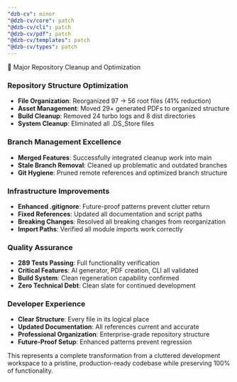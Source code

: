 ```yaml
---
"dzb-cv": minor
"@dzb-cv/core": patch
"@dzb-cv/cli": patch
"@dzb-cv/pdf": patch
"@dzb-cv/templates": patch
"@dzb-cv/types": patch
---
```


🎉 Major Repository Cleanup and Optimization

### Repository Structure Optimization
- **File Organization**: Reorganized 97 → 56 root files (41% reduction)
- **Asset Management**: Moved 29+ generated PDFs to organized structure
- **Build Cleanup**: Removed 24 turbo logs and 8 dist directories
- **System Cleanup**: Eliminated all .DS_Store files

### Branch Management Excellence
- **Merged Features**: Successfully integrated cleanup work into main
- **Stale Branch Removal**: Cleaned up problematic and outdated branches
- **Git Hygiene**: Pruned remote references and optimized branch structure

### Infrastructure Improvements
- **Enhanced .gitignore**: Future-proof patterns prevent clutter return
- **Fixed References**: Updated all documentation and script paths
- **Breaking Changes**: Resolved all breaking changes from reorganization
- **Import Paths**: Verified all module imports work correctly

### Quality Assurance
- **289 Tests Passing**: Full functionality verification
- **Critical Features**: AI generator, PDF creation, CLI all validated
- **Build System**: Clean regeneration capability confirmed
- **Zero Technical Debt**: Clean slate for continued development

### Developer Experience
- **Clear Structure**: Every file in its logical place
- **Updated Documentation**: All references current and accurate
- **Professional Organization**: Enterprise-grade repository structure
- **Future-Proof Setup**: Enhanced patterns prevent regression

This represents a complete transformation from a cluttered development workspace to a pristine, production-ready codebase while preserving 100% of functionality.
